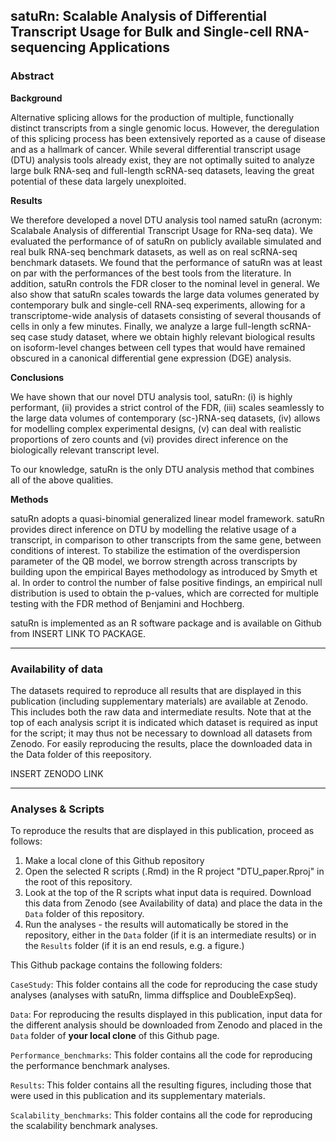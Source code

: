 ## satuRn: Scalable Analysis of Differential Transcript Usage for Bulk and Single-cell RNA-sequencing Applications

### Abstract

**Background**

Alternative splicing allows for the production of multiple, functionally distinct transcripts from a single genomic locus. However, the deregulation of this splicing process has been extensively reported as a cause of disease and as a hallmark of cancer. While several differential transcript usage (DTU) analysis tools already exist, they are not optimally suited to analyze large bulk RNA-seq and full-length scRNA-seq datasets, leaving the great potential of these data largely unexploited. 

**Results**

We therefore developed a novel DTU analysis tool named satuRn (acronym: Scalabale Analysis of differential Transcript Usage for RNa-seq data). 
We evaluated the performance of of satuRn on publicly available simulated and real bulk RNA-seq benchmark datasets, as well as on real scRNA-seq benchmark datasets. We found that the performance of satuRn was at least on par with the performances of the best tools from the literature. In addition, satuRn controls the FDR closer to the nominal level in general. 
We also show that satuRn scales towards the large data volumes generated by contemporary bulk and single-cell RNA-seq experiments, allowing for a transcriptome-wide analysis of datasets consisting of several thousands of cells in only a few minutes. Finally, we analyze a large full-length scRNA-seq case study dataset, where we obtain highly relevant biological results on isoform-level changes between cell types that would have remained obscured in a canonical differential gene expression (DGE) analysis.

**Conclusions**

We have shown that our novel DTU analysis tool, satuRn:
(i) is highly performant, 
(ii) provides a strict control of the FDR, 
(iii) scales seamlessly to the large data volumes of contemporary (sc-)RNA-seq datasets, 
(iv) allows for modelling complex experimental designs, 
(v) can deal with realistic proportions of zero counts and
(vi) provides direct inference on the biologically relevant transcript level.

To our knowledge, satuRn is the only DTU analysis method that combines all of the above qualities.

**Methods**

satuRn adopts a quasi-binomial generalized linear model framework. satuRn provides direct inference on DTU by modelling the relative usage of a transcript, in comparison to other transcripts from the same gene, between conditions of interest. To stabilize the estimation of the overdispersion parameter of the QB model, we borrow strength across transcripts by building upon the empirical Bayes methodology as introduced by Smyth et al. In order to control the number of false positive findings, an empirical null distribution is used to obtain the p-values, which are corrected for multiple testing with the FDR method of Benjamini and Hochberg. 

satuRn is implemented as an R software package and is available on Github from INSERT LINK TO PACKAGE.

***

### Availability of data

The datasets required to reproduce all results that are displayed in this publication (including supplementary materials) are available at Zenodo. This includes both the raw data and intermediate results. Note that at the top of each analysis script it is indicated which dataset is required as input for the script; it may thus not be necessary to download all datasets from Zenodo. For easily reproducing the results, place the downloaded data in the Data folder of this reepository.

INSERT ZENODO LINK

***

### Analyses & Scripts

To reproduce the results that are displayed in this publication, proceed as follows:

1. Make a local clone of this Github repository
2. Open the selected R scripts (.Rmd) in the R project "DTU_paper.Rproj" in the root of this repository.
3. Look at the top of the R scripts what input data is required. Download this data from Zenodo (see Availability of data) and place the data in the `Data`  folder of this repository.
4. Run the analyses - the results will automatically be stored in the repository, either in the `Data` folder (if it is an intermediate results) or in the `Results` folder (if it is an end resuls, e.g. a figure.)

This Github package contains the following folders:

`CaseStudy`: This folder contains all the code for reproducing the case study analyses (analyses with satuRn, limma diffsplice and DoubleExpSeq).

`Data`: For reproducing the results displayed in this publication, input data for the different analysis should be downloaded from Zenodo and placed in the `Data` folder of **your local clone** of this Github page.

`Performance_benchmarks`: This folder contains all the code for reproducing the performance benchmark analyses.

`Results`:  This folder contains all the resulting figures, including those that were used in this publication and its supplementary materials.

`Scalability_benchmarks`: This folder contains all the code for reproducing the scalability benchmark analyses.




























